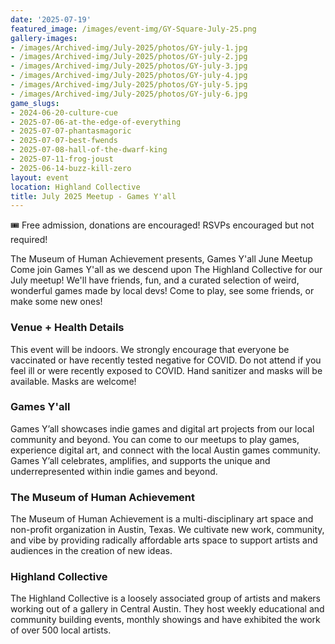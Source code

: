 ```yaml
---
date: '2025-07-19'
featured_image: /images/event-img/GY-Square-July-25.png
gallery-images:
- /images/Archived-img/July-2025/photos/GY-july-1.jpg
- /images/Archived-img/July-2025/photos/GY-july-2.jpg
- /images/Archived-img/July-2025/photos/GY-july-3.jpg
- /images/Archived-img/July-2025/photos/GY-july-4.jpg
- /images/Archived-img/July-2025/photos/GY-july-5.jpg
- /images/Archived-img/July-2025/photos/GY-july-6.jpg
game_slugs:
- 2024-06-20-culture-cue
- 2025-07-06-at-the-edge-of-everything
- 2025-07-07-phantasmagoric
- 2025-07-07-best-fwends
- 2025-07-08-hall-of-the-dwarf-king
- 2025-07-11-frog-joust
- 2025-06-14-buzz-kill-zero
layout: event
location: Highland Collective
title: July 2025 Meetup - Games Y'all
---
```



🎟️ Free admission, donations are encouraged! RSVPs encouraged but not required!

The Museum of Human Achievement presents, Games Y'all June Meetup
Come join Games Y'all as we descend upon The Highland Collective for our July meetup!
We'll have friends, fun, and a curated selection of weird, wonderful games made by local devs! Come to play, see some friends, or make some new ones!

### Venue + Health Details

This event will be indoors. We strongly encourage that everyone be vaccinated or have recently tested negative for COVID. Do not attend if you feel ill or were recently exposed to COVID. Hand sanitizer and masks will be available. Masks are welcome!

### Games Y'all

Games Y’all showcases indie games and digital art projects from our local community and beyond. You can come to our meetups to play games, experience digital art, and connect with the local Austin games community. Games Y’all celebrates, amplifies, and supports the unique and underrepresented within indie games and beyond.

### The Museum of Human Achievement

The Museum of Human Achievement is a multi-disciplinary art space and non-profit organization in Austin, Texas. We cultivate new work, community, and vibe by providing radically affordable arts space to support artists and audiences in the creation of new ideas.

### Highland Collective

The Highland Collective is a loosely associated group of artists and makers working out of a gallery in Central Austin. They host weekly educational and community building events, monthly showings and have exhibited the work of over 500 local artists.
